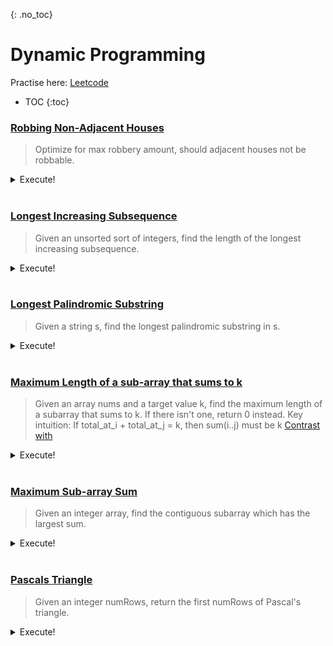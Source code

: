 {: .no_toc}
# Dynamic Programming
Practise here: [Leetcode](https://leetcode.com/list?selectedList=9di6va53)

- TOC
{:toc}

### [Robbing Non-Adjacent Houses](https://leetcode.com/problems/house-robber/)

> Optimize for max robbery amount, should adjacent houses not be robbable. 

<details><summary markdown="span">Execute!</summary>

```python
class Solution:
    def rob(self, nums: List[int]) -> int:
        h = collections.defaultdict(int)
        if len(nums) == 0:
            return 0
        elif len(nums) == 1:
            return nums[0]
        elif len(nums) == 2:
            return max(nums[0], nums[1])

        h[0] = nums[0]
        h[1] = max(nums[0], nums[1])
        for i in range(1, len(nums)):
            h[i] = max(nums[i] + h[i - 2], h[i - 1])

        return max(h.values())

class Solution:
    def rob(self, nums: List[int]) -> int:
        def solve(nums, i):
            if i < 0:
                return 0
            else:
                return max(nums[i] + solve(nums, i - 2), solve(nums, i - 1))

        return solve(nums, len(nums) - 1)

class Solution:
    def rob(self, nums: List[int]) -> int:
        def solve(nums, i):
            if i < 0:
                return 0
            elif i in memo:
                return memo[i]
            else:
                memo[i] = max( nums[i] + solve(nums, i-2), solve(nums, i-1) )
                return memo[i]

        memo = {}
        return solve(nums, len(nums)-1)
```

</details>
<BR>

### [Longest Increasing Subsequence](https://leetcode.com/problems/longest-increasing-subsequence/)

> Given an unsorted sort of integers, find the length of the longest increasing subsequence.

<details><summary markdown="span">Execute!</summary>

```python
class Solution(object):
    def lengthOfLIS(self, nums):
        h = collections.defaultdict(lambda: 1)

        h[0] = 1
        for i in range(1, len(nums)):
            for j in range(0, i):
                if nums[i] > nums[j]:
                    h[i] = max(h[i], h[j] + 1)

        return max(h.values())
```

</details>
<BR>

### [Longest Palindromic Substring](https://leetcode.com/problems/longest-palindromic-substring/)

> Given a string s, find the longest palindromic substring in s.
<details><summary markdown="span">Execute!</summary>

```python
class Solution:
    def longestPalindrome(self, s: str) -> str:
        def palindromeAt(w,l,r):
            while l>=0 and r < len(w) and w[l]==w[r]:
                l -=1
                r +=1
            return w[l+1:r]

        res = ""
        for i in range(0, len(s)):
            odd  = palindromeAt(s,i,i)
            even = palindromeAt(s,i,i+1)
            res = max([res,odd,even], key=len)
        return res
```

</details>
<BR>

### [Maximum Length of a sub-array that sums to k](https://leetcode.com/problems/maximum-size-subarray-sum-equals-k/)
> Given an array nums and a target value k, find the maximum length of a subarray that sums to k.
If there isn't one, return 0 instead.
> Key intuition: If total_at_i + total_at_j = k, then sum(i..j) must be k
> [Contrast with](https://leetcode.com/problems/path-sum-iii/)

<details><summary markdown="span">Execute!</summary>

```python
class Solution:
    def maxSubArrayLen(self, nums: List[int], k: int) -> int:
        h = collections.defaultdict(int)
        total_at_i = 0
        maxLen = 0
        for i in range(0, len(nums)):
            total_at_i += nums[i]
            if total_at_i not in h:
                h[total_at_i] = i

            total_at_j = total_at_i - k
            if total_at_i == k:
                maxLen = max(maxLen, i - 0 + 1)
            elif total_at_j in h:
                maxLen = max(maxLen, i - h[total_at_j])

        return maxLen
```
</details>
<br/>

### [Maximum Sub-array Sum](https://leetcode.com/problems/maximum-subarray/)

> Given an integer array, find the contiguous subarray which has the largest sum. 

<details><summary markdown="span">Execute!</summary>

```python
class Solution:
    def maxSubArray(self, arr: List[int]) -> int:
        h = collections.defaultdict(int)
        for i in range(0, len(arr)):
            if i==0:
                h[i] = arr[i]
            else:
                h[i] = max(arr[i], h[i-1]+arr[i])

        return max(h.values())

    #Explanation
    def maxSubArray(self, n)-> int:
        max_so_far = n[0]
        elements_so_far = [max_so_far]
        for x in n[1:]:
            if x > sum(elements_so_far + [x]):
                elements_so_far = [x]
            else:
                elements_so_far.append(x)
            max_so_far = max(max_so_far, sum(elements_so_far))

        return max_so_far
```

</details>
<BR>

### [Pascals Triangle](https://leetcode.com/problems/pascals-triangle/)

> Given an integer numRows, return the first numRows of Pascal's triangle.

<details><summary markdown="span">Execute!</summary>

```python
class Solution:
    def generate(self, numRows: int) -> List[List[int]]:
        dp = [[1]]
        for i in range(1, numRows):
            tmp = [1] * (i + 1)
            for j in range(1, i):  # First and last should not be overwritten in range 0..i+1 (== 1 to i)
                tmp[j] = dp[i - 1][j - 1] + dp[i - 1][j]
            dp = dp + [tmp]
        return dp
```

</details>
<BR>